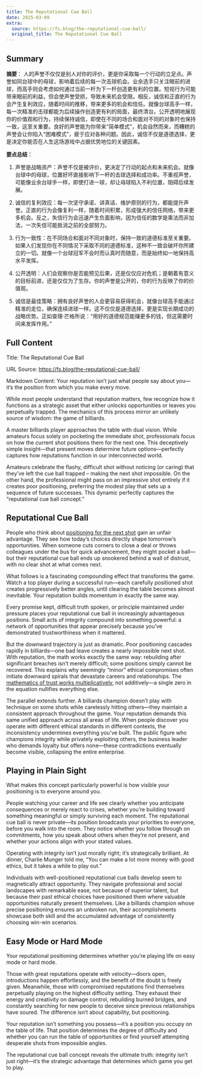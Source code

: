 ```yaml
---
title: The Reputational Cue Ball
date: 2025-03-09
extra:
  source: https://fs.blog/the-reputational-cue-ball/
  original_title: The Reputational Cue Ball
---
```

## Summary
**摘要**：
人的声誉不仅仅是别人对你的评价，更是你采取每一个行动的立足点。声誉如同台球中的母球，影响着后续的每一次击球机会。业余选手只关注眼前的进球，而高手则会考虑如何通过当前一杆为下一杆创造更有利的位置。短视行为可能带来眼前的利益，但会使声誉受损，导致未来机会受限。相反，诚信和正直的行为会产生复利效应，随着时间的推移，带来更多的机会和信任。就像台球高手一样，每一次精准的击球都能为后续操作创造更有利的局面，最终清台。公开透明地展现你的价值观和行为，持续保持诚信，即使在不同的场合和面对不同的对象时也保持一致，这至关重要。良好的声誉能为你带来“简单模式”，机会自然而来，而糟糕的声誉会让你陷入“困难模式”，疲于应对各种问题。因此，诚信不仅是道德选择，更是决定你能否在人生这场游戏中占据优势地位的关键因素。

**要点总结**：

1.  声誉是战略资产：声誉不仅是被评价，更决定了行动的起点和未来机会。就像台球中的母球，位置好坏直接影响下一杆的击球选择和成功率。不重视声誉，可能像业余台球手一样，即使打进一球，却让母球陷入不利位置，阻碍后续发展。

2.  诚信的复利效应：每一次坚守承诺、讲真话、维护原则的行为，都能提升声誉。正直的行为会像复利一样，随着时间积累，形成强大的信任网络，带来更多机会。反之，失信行为会迅速产生负面影响，因为信任的数学是乘法而非加法，一次失信可能抵消之前的全部努力。

3.  行为一致性：在不同场合和面对不同对象时，保持一致的道德标准至关重要。如果人们发现你在不同情况下采取不同的道德标准，这种不一致会破坏你所建立的一切。就像一个台球冠军不会时而认真时而随意，而是始终如一地保持高水平发挥。

4.  公开透明：人们会观察你是否能预见后果，还是仅仅应对危机；是朝着有意义的目标前进，还是仅仅为了生存。你的声誉是公开的，你的行为反映了你的价值观。

5.  诚信是最佳策略：拥有良好声誉的人会更容易获得机会，就像台球高手能通过精准的走位，确保连续进球一样。这不仅仅是道德选择，更是实现长期成功的战略优势。正如查理·芒格所说：“用好的道德规范能赚更多的钱，但这需要时间来发挥作用。”

## Full Content
Title: The Reputational Cue Ball

URL Source: https://fs.blog/the-reputational-cue-ball/

Markdown Content:
Your reputation isn’t just what people say about you—it’s the position from which you make every move.

While most people understand that reputation matters, few recognize how it functions as a strategic asset that either unlocks opportunities or leaves you perpetually trapped. The mechanics of this process mirror an unlikely source of wisdom: the game of billiards.

A master billiards player approaches the table with dual vision. While amateurs focus solely on pocketing the immediate shot, professionals focus on how the current shot positions them for the next one. This deceptively simple insight—that present moves determine future options—perfectly captures how reputations function in our interconnected world.

Amateurs celebrate the flashy, difficult shot without noticing (or caring) that they’ve left the cue ball trapped – making the next shot impossible. On the other hand, the professional might pass on an impressive shot entirely if it creates poor positioning, preferring the modest play that sets up a sequence of future successes. This dynamic perfectly captures the “reputational cue ball concept.”

Reputational Cue Ball
---------------------

People who think about [positioning for the next shot](https://fs.blog/physics-relationships/) gain an unfair advantage. They see how today’s choices directly shape tomorrow’s opportunities. When someone cuts corners to close a deal or throws colleagues under the bus for quick advancement, they might pocket a ball—but their reputational cue ball ends up snookered behind a wall of distrust, with no clear shot at what comes next.

What follows is a fascinating compounding effect that transforms the game. Watch a top player during a successful run—each carefully positioned shot creates progressively better angles, until clearing the table becomes almost inevitable. Your reputation builds momentum in exactly the same way.

Every promise kept, difficult truth spoken, or principle maintained under pressure places your reputational cue ball in increasingly advantageous positions. Small acts of integrity compound into something powerful: a network of opportunities that appear precisely because you’ve demonstrated trustworthiness when it mattered.

But the downward trajectory is just as dramatic. Poor positioning cascades rapidly in billiards—one bad leave creates a nearly impossible next shot. With reputation, the math works exactly the same way: rebuilding after significant breaches isn’t merely difficult; some positions simply cannot be recovered. This explains why seemingly “minor” ethical compromises often initiate downward spirals that devastate careers and relationships. The [mathematics of trust works multiplicatively](https://fs.blog/multiplicative-systems/), not additively—a single zero in the equation nullifies everything else.

The parallel extends further. A billiards champion doesn’t play with technique on some shots while carelessly hitting others—they maintain a consistent approach throughout the game. Your reputation demands this same unified approach across all areas of life. When people discover you operate with different ethical standards in different contexts, the inconsistency undermines everything you’ve built. The public figure who champions integrity while privately exploiting others, the business leader who demands loyalty but offers none—these contradictions eventually become visible, collapsing the entire enterprise.

Playing in Plain Sight
----------------------

What makes this concept particularly powerful is how visible your positioning is to everyone around you.

People watching your career and life see clearly whether you anticipate consequences or merely react to crises, whether you’re building toward something meaningful or simply surviving each moment. The reputational cue ball is never private—its position broadcasts your priorities to everyone, before you walk into the room. They notice whether you follow through on commitments, how you speak about others when they’re not present, and whether your actions align with your stated values.

Operating with integrity isn’t just morally right; it’s strategically brilliant. At dinner, Charlie Munger told me, “You can make a lot more money with good ethics, but it takes a while to play out.”

Individuals with well-positioned reputational cue balls develop seem to magnetically attract opportunity. They navigate professional and social landscapes with remarkable ease, not because of superior talent, but because their past ethical choices have positioned them where valuable opportunities naturally present themselves. Like a billiards champion whose precise positioning ensures an unbroken run, their accomplishments showcase both skill and the accumulated advantage of consistently choosing win-win scenarios.

Easy Mode or Hard Mode
----------------------

Your reputational positioning determines whether you’re playing life on easy mode or hard mode.

Those with great reputations operate with velocity—doors open, introductions happen effortlessly, and the benefit of the doubt is freely given. Meanwhile, those with compromised reputations find themselves perpetually playing on the highest difficulty setting. They exhaust their energy and creativity on damage control, rebuilding burned bridges, and constantly searching for new people to deceive since previous relationships have soured. The difference isn’t about capability, but positioning.

Your reputation isn’t something you possess—it’s a position you occupy on the table of life. That position determines the degree of difficulty and whether you can run the table of opportunities or find yourself attempting desperate shots from impossible angles.

The reputational cue ball concept reveals the ultimate truth: integrity isn’t just right—it’s the strategic advantage that determines which game you get to play.

